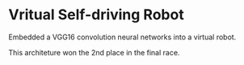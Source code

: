 # Vritual Self-driving Robot

Embedded a VGG16 convolution neural networks into a virtual robot. 

This architeture won the 2nd place in the final race.
